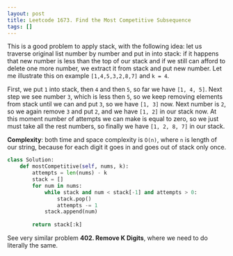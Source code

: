 ```yaml
---
layout: post
title: Leetcode 1673. Find the Most Competitive Subsequence
tags: []
---
```


This is a good problem to apply stack, with the following idea: let us traverse original list number by number and put in into stack: if it happens that new number is less than the top of our stack and if we still can afford to delete one more number, we extract it from stack and put new number. Let me illustrate this on example `[1,4,5,3,2,8,7]` and `k = 4`.

First, we put `1` into stack, then `4` and then `5`, so far we have `[1, 4, 5]`. Next step we see number `3`, which is less then `5`, so we keep removing elements from stack until we can and put `3`, so we have `[1, 3]` now. Next number is `2`, so we again remove `3` and put `2`, and we have `[1, 2]` in our stack now. At this moment number of attempts we can make is equal to zero, so we just must take all the rest numbers, so finally we have `[1, 2, 8, 7]` in our stack.

**Complexity**: both time and space complexity is `O(n)`, where `n` is length of our string, because for each digit it goes in and goes out of stack only once.

```python
class Solution:
    def mostCompetitive(self, nums, k):
        attempts = len(nums) - k
        stack = []
        for num in nums:
            while stack and num < stack[-1] and attempts > 0:
                stack.pop()
                attempts -= 1
            stack.append(num)
        
        return stack[:k]
```

See very similar problem **402. Remove K Digits**, where we need to do literally the same.
